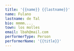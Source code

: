 ```yaml
---
title: '{{name}} {{lastname}}'
name: Fulano
lastname: de Tal
bio: mmmm....
town: los molles
email: lbah@mail.com
performerType: Person
performerName: '{{title}}'
---
```


